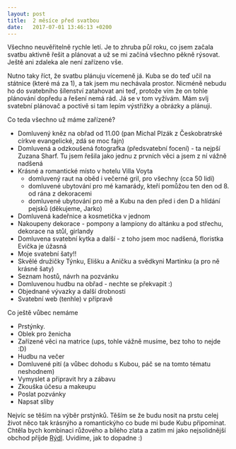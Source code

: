 ```yaml
---
layout: post
title:  2 měsíce před svatbou
date:   2017-07-01 13:46:13 +0200
---
```


Všechno neuvěřitelně rychle letí. Je to zhruba půl roku, co jsem začala svatbu aktivně řešit a plánovat a už se mi
začíná všechno pěkně rýsovat. Ještě ani zdaleka ale není zařízeno vše.

Nutno taky říct, že svatbu plánuju vícemeně já. Kuba se do teď učil na státnice (které má za 1), a tak jsem mu
nechávala prostor. Nicméně nebudu ho do svatebního šílenství zatahovat ani teď, protože vím že on tohle 
plánování dopředu a řešení nemá rád. Já se v tom vyžívám. Mám svlj svatební plánovač a poctivě si tam lepím
výstřižky a obrázky a plánuji.

Co teda všechno už máme zařízené?

- Domluvený kněz na obřad od 11.00 (pan Michal Plzák z Českobratrské církve evangelické, zdá se moc fajn)
- Domluvená a odzkoušená fotografka (předsvatební focení) - ta nejpší Zuzana Sharf. Tu jsem řešila jako jednu z prvních věci
a jsem z ní vážně nadšená
- Krásné a romantické místo v hotelu Villa Voyta
  - domluvený raut na oběd i večerné gril, pro všechny (cca 50 lidí)
  - domluvené ubytování pro mé kamarády, kteří pomůžou ten den od 8. od rána z dekoracemi
  - domluvené ubytování pro mě a Kubu na den před i den D a hlídání pejsků (děkujeme, Jarko)
- Domluvená kadeřnice a kosmetička v jednom
- Nakoupeny dekorace - pompony a lampiony do altánku a pod střechu, dekorace na stůl, girlandy
- Domluvena svatební kytka a další - z toho jsem moc nadšená, floristka Evička je úžasná
- Moje svatební šaty!!
- Skvělé družičky Týnku, Elišku a Aničku a svědkyni Martinku (a pro ně krásné šaty)
- Seznam hostů, návrh na pozvánku
- Domluvenou hudbu na obřad - nechte se překvapit :)
- Objednané vývazky a další drobnosti
- Svatební web (tenhle) v přípravě

Co ještě vůbec nemáme

- Prstýnky.
- Oblek pro ženicha
- Zařízené věci na matrice (ups, tohle vážně musíme, bez toho to nejde :D)
- Hudbu na večer
- Domluvené pití (a vůbec dohodu s Kubou, páč se na tomto tématu neshodnem)
- Vymyslet a připravit hry a zábavu
- Zkouška účesu a makeupu
- Poslat pozvánky
- Napsat sliby

Nejvíc se těším na výběr prstýnků. Těším se že budu nosit na prstu celej život něco
tak krásnýho a romantickýho co bude mi bude Kubu připomínat. Chtěla bych kombinaci růžového a bílého zlata a
zatím mi jako nejsolidnější obchod příjde [Rýdl](https://www.snubniprsteny-lr.cz/). Uvidíme, jak to dopadne :)

